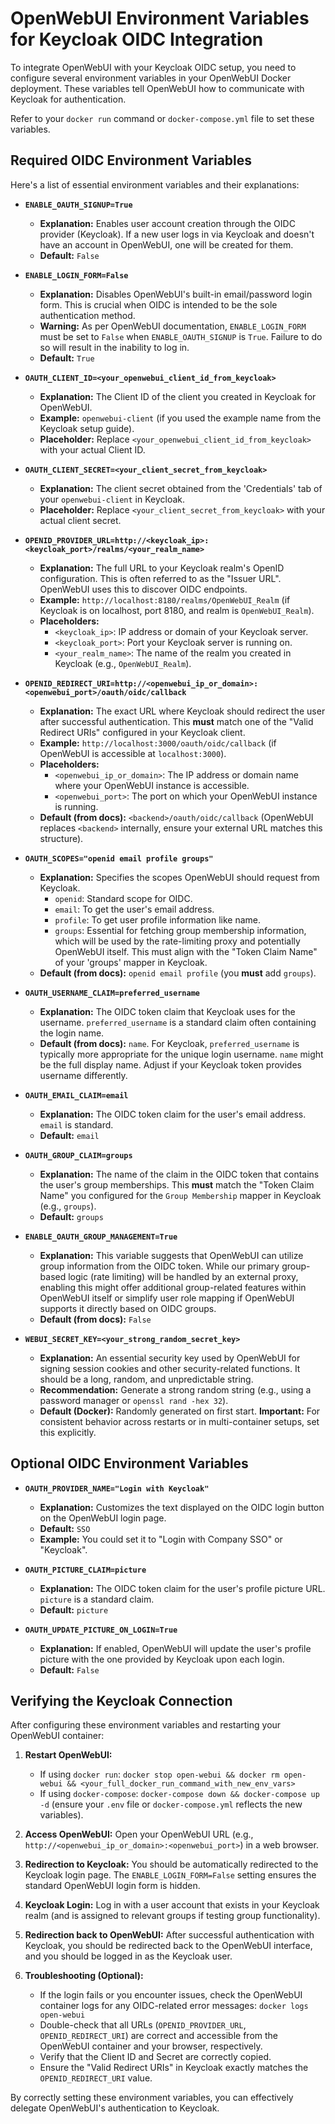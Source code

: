 # OpenWebUI Environment Variables for Keycloak OIDC Integration

To integrate OpenWebUI with your Keycloak OIDC setup, you need to configure several environment variables in your OpenWebUI Docker deployment. These variables tell OpenWebUI how to communicate with Keycloak for authentication.

Refer to your `docker run` command or `docker-compose.yml` file to set these variables.

## Required OIDC Environment Variables

Here's a list of essential environment variables and their explanations:

*   **`ENABLE_OAUTH_SIGNUP=True`**
    *   **Explanation:** Enables user account creation through the OIDC provider (Keycloak). If a new user logs in via Keycloak and doesn't have an account in OpenWebUI, one will be created for them.
    *   **Default:** `False`

*   **`ENABLE_LOGIN_FORM=False`**
    *   **Explanation:** Disables OpenWebUI's built-in email/password login form. This is crucial when OIDC is intended to be the sole authentication method.
    *   **Warning:** As per OpenWebUI documentation, `ENABLE_LOGIN_FORM` must be set to `False` when `ENABLE_OAUTH_SIGNUP` is `True`. Failure to do so will result in the inability to log in.
    *   **Default:** `True`

*   **`OAUTH_CLIENT_ID=<your_openwebui_client_id_from_keycloak>`**
    *   **Explanation:** The Client ID of the client you created in Keycloak for OpenWebUI.
    *   **Example:** `openwebui-client` (if you used the example name from the Keycloak setup guide).
    *   **Placeholder:** Replace `<your_openwebui_client_id_from_keycloak>` with your actual Client ID.

*   **`OAUTH_CLIENT_SECRET=<your_client_secret_from_keycloak>`**
    *   **Explanation:** The client secret obtained from the 'Credentials' tab of your `openwebui-client` in Keycloak.
    *   **Placeholder:** Replace `<your_client_secret_from_keycloak>` with your actual client secret.

*   **`OPENID_PROVIDER_URL=http://<keycloak_ip>:<keycloak_port>/realms/<your_realm_name>`**
    *   **Explanation:** The full URL to your Keycloak realm's OpenID configuration. This is often referred to as the "Issuer URL". OpenWebUI uses this to discover OIDC endpoints.
    *   **Example:** `http://localhost:8180/realms/OpenWebUI_Realm` (if Keycloak is on localhost, port 8180, and realm is `OpenWebUI_Realm`).
    *   **Placeholders:**
        *   `<keycloak_ip>`: IP address or domain of your Keycloak server.
        *   `<keycloak_port>`: Port your Keycloak server is running on.
        *   `<your_realm_name>`: The name of the realm you created in Keycloak (e.g., `OpenWebUI_Realm`).

*   **`OPENID_REDIRECT_URI=http://<openwebui_ip_or_domain>:<openwebui_port>/oauth/oidc/callback`**
    *   **Explanation:** The exact URL where Keycloak should redirect the user after successful authentication. This **must** match one of the "Valid Redirect URIs" configured in your Keycloak client.
    *   **Example:** `http://localhost:3000/oauth/oidc/callback` (if OpenWebUI is accessible at `localhost:3000`).
    *   **Placeholders:**
        *   `<openwebui_ip_or_domain>`: The IP address or domain name where your OpenWebUI instance is accessible.
        *   `<openwebui_port>`: The port on which your OpenWebUI instance is running.
    *   **Default (from docs):** `<backend>/oauth/oidc/callback` (OpenWebUI replaces `<backend>` internally, ensure your external URL matches this structure).

*   **`OAUTH_SCOPES="openid email profile groups"`**
    *   **Explanation:** Specifies the scopes OpenWebUI should request from Keycloak.
        *   `openid`: Standard scope for OIDC.
        *   `email`: To get the user's email address.
        *   `profile`: To get user profile information like name.
        *   `groups`: Essential for fetching group membership information, which will be used by the rate-limiting proxy and potentially OpenWebUI itself. This must align with the "Token Claim Name" of your 'groups' mapper in Keycloak.
    *   **Default (from docs):** `openid email profile` (you **must** add `groups`).

*   **`OAUTH_USERNAME_CLAIM=preferred_username`**
    *   **Explanation:** The OIDC token claim that Keycloak uses for the username. `preferred_username` is a standard claim often containing the login name.
    *   **Default (from docs):** `name`. For Keycloak, `preferred_username` is typically more appropriate for the unique login username. `name` might be the full display name. Adjust if your Keycloak token provides username differently.

*   **`OAUTH_EMAIL_CLAIM=email`**
    *   **Explanation:** The OIDC token claim for the user's email address. `email` is standard.
    *   **Default:** `email`

*   **`OAUTH_GROUP_CLAIM=groups`**
    *   **Explanation:** The name of the claim in the OIDC token that contains the user's group memberships. This **must** match the "Token Claim Name" you configured for the `Group Membership` mapper in Keycloak (e.g., `groups`).
    *   **Default:** `groups`

*   **`ENABLE_OAUTH_GROUP_MANAGEMENT=True`**
    *   **Explanation:** This variable suggests that OpenWebUI can utilize group information from the OIDC token. While our primary group-based logic (rate limiting) will be handled by an external proxy, enabling this might offer additional group-related features within OpenWebUI itself or simplify user role mapping if OpenWebUI supports it directly based on OIDC groups.
    *   **Default (from docs):** `False`

*   **`WEBUI_SECRET_KEY=<your_strong_random_secret_key>`**
    *   **Explanation:** An essential security key used by OpenWebUI for signing session cookies and other security-related functions. It should be a long, random, and unpredictable string.
    *   **Recommendation:** Generate a strong random string (e.g., using a password manager or `openssl rand -hex 32`).
    *   **Default (Docker):** Randomly generated on first start. **Important:** For consistent behavior across restarts or in multi-container setups, set this explicitly.

## Optional OIDC Environment Variables

*   **`OAUTH_PROVIDER_NAME="Login with Keycloak"`**
    *   **Explanation:** Customizes the text displayed on the OIDC login button on the OpenWebUI login page.
    *   **Default:** `SSO`
    *   **Example:** You could set it to "Login with Company SSO" or "Keycloak".

*   **`OAUTH_PICTURE_CLAIM=picture`**
    *   **Explanation:** The OIDC token claim for the user's profile picture URL. `picture` is a standard claim.
    *   **Default:** `picture`

*   **`OAUTH_UPDATE_PICTURE_ON_LOGIN=True`**
    *   **Explanation:** If enabled, OpenWebUI will update the user's profile picture with the one provided by Keycloak upon each login.
    *   **Default:** `False`

## Verifying the Keycloak Connection

After configuring these environment variables and restarting your OpenWebUI container:

1.  **Restart OpenWebUI:**
    *   If using `docker run`: `docker stop open-webui && docker rm open-webui && <your_full_docker_run_command_with_new_env_vars>`
    *   If using `docker-compose`: `docker-compose down && docker-compose up -d` (ensure your `.env` file or `docker-compose.yml` reflects the new variables).

2.  **Access OpenWebUI:** Open your OpenWebUI URL (e.g., `http://<openwebui_ip_or_domain>:<openwebui_port>`) in a web browser.

3.  **Redirection to Keycloak:** You should be automatically redirected to the Keycloak login page. The `ENABLE_LOGIN_FORM=False` setting ensures the standard OpenWebUI login form is hidden.

4.  **Keycloak Login:** Log in with a user account that exists in your Keycloak realm (and is assigned to relevant groups if testing group functionality).

5.  **Redirection back to OpenWebUI:** After successful authentication with Keycloak, you should be redirected back to the OpenWebUI interface, and you should be logged in as the Keycloak user.

6.  **Troubleshooting (Optional):**
    *   If the login fails or you encounter issues, check the OpenWebUI container logs for any OIDC-related error messages: `docker logs open-webui`
    *   Double-check that all URLs (`OPENID_PROVIDER_URL`, `OPENID_REDIRECT_URI`) are correct and accessible from the OpenWebUI container and your browser, respectively.
    *   Verify that the Client ID and Secret are correctly copied.
    *   Ensure the "Valid Redirect URIs" in Keycloak exactly matches the `OPENID_REDIRECT_URI` value.

By correctly setting these environment variables, you can effectively delegate OpenWebUI's authentication to Keycloak.
